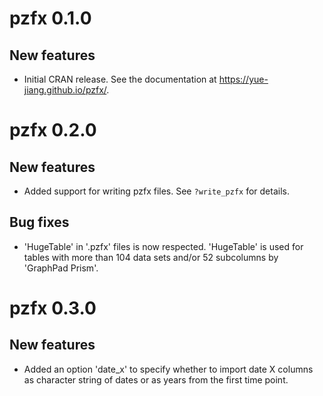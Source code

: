 # pzfx 0.1.0
## New features
* Initial CRAN release. See the documentation at https://yue-jiang.github.io/pzfx/.

# pzfx 0.2.0
## New features
* Added support for writing pzfx files. See `?write_pzfx` for details.

## Bug fixes
* 'HugeTable' in '.pzfx' files is now respected. 'HugeTable' is used for tables with more than 104 data sets and/or 52 subcolumns by 'GraphPad Prism'.

# pzfx 0.3.0
## New features
* Added an option 'date_x' to specify whether to import date X columns as character string of dates or as years from the first time point.
